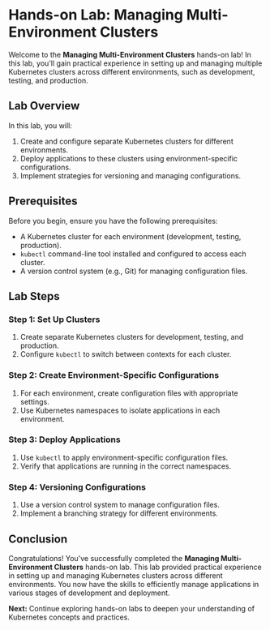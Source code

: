 # Hands-on Lab: Managing Multi-Environment Clusters

Welcome to the **Managing Multi-Environment Clusters** hands-on lab! In this lab, you'll gain practical experience in setting up and managing multiple Kubernetes clusters across different environments, such as development, testing, and production.

## Lab Overview

In this lab, you will:

1. Create and configure separate Kubernetes clusters for different environments.
2. Deploy applications to these clusters using environment-specific configurations.
3. Implement strategies for versioning and managing configurations.

## Prerequisites

Before you begin, ensure you have the following prerequisites:

- A Kubernetes cluster for each environment (development, testing, production).
- `kubectl` command-line tool installed and configured to access each cluster.
- A version control system (e.g., Git) for managing configuration files.

## Lab Steps

### Step 1: Set Up Clusters

1. Create separate Kubernetes clusters for development, testing, and production.
2. Configure `kubectl` to switch between contexts for each cluster.

### Step 2: Create Environment-Specific Configurations

1. For each environment, create configuration files with appropriate settings.
2. Use Kubernetes namespaces to isolate applications in each environment.

### Step 3: Deploy Applications

1. Use `kubectl` to apply environment-specific configuration files.
2. Verify that applications are running in the correct namespaces.

### Step 4: Versioning Configurations

1. Use a version control system to manage configuration files.
2. Implement a branching strategy for different environments.

## Conclusion

Congratulations! You've successfully completed the **Managing Multi-Environment Clusters** hands-on lab. This lab provided practical experience in setting up and managing Kubernetes clusters across different environments. You now have the skills to efficiently manage applications in various stages of development and deployment.

**Next:** Continue exploring hands-on labs to deepen your understanding of Kubernetes concepts and practices.
